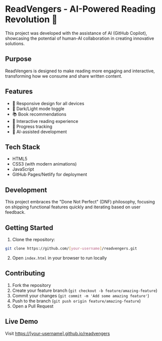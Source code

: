 # ReadVengers - AI-Powered Reading Revolution 🚀

This project was developed with the assistance of AI (GitHub Copilot), showcasing the potential of human-AI collaboration in creating innovative solutions.

## Purpose
ReadVengers is designed to make reading more engaging and interactive, transforming how we consume and share written content.

## Features
- 📱 Responsive design for all devices
- 🌙 Dark/Light mode toggle
- 📚 Book recommendations
- 💬 Interactive reading experience
- 🎯 Progress tracking
- 🤖 AI-assisted development

## Tech Stack
- HTML5
- CSS3 (with modern animations)
- JavaScript
- GitHub Pages/Netlify for deployment

## Development
This project embraces the "Done Not Perfect" (DNF) philosophy, focusing on shipping functional features quickly and iterating based on user feedback.

## Getting Started

1. Clone the repository:
```bash
git clone https://github.com/[your-username]/readvengers.git
```

2. Open `index.html` in your browser to run locally

## Contributing

1. Fork the repository
2. Create your feature branch (`git checkout -b feature/amazing-feature`)
3. Commit your changes (`git commit -m 'Add some amazing feature'`)
4. Push to the branch (`git push origin feature/amazing-feature`)
5. Open a Pull Request

## Live Demo

Visit [https://[your-username].github.io/readvengers](https://[your-username].github.io/readvengers)

